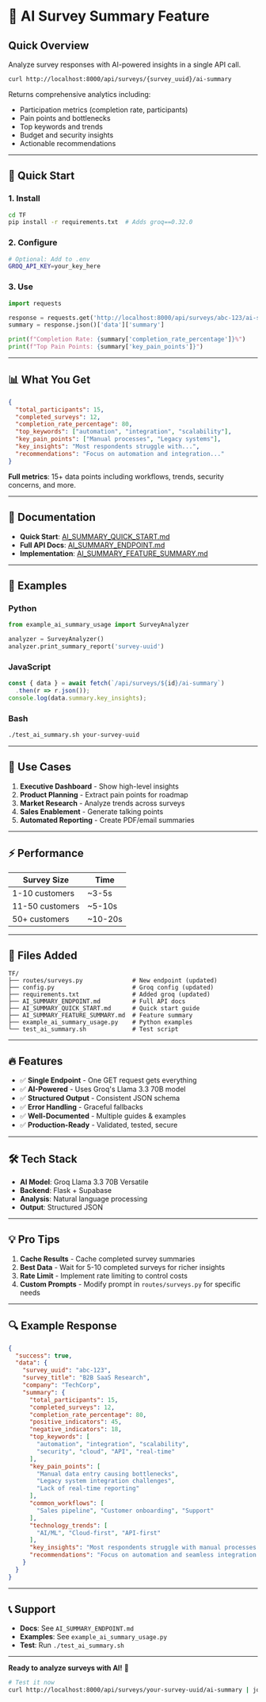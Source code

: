 # 🤖 AI Survey Summary Feature

## Quick Overview

Analyze survey responses with AI-powered insights in a single API call.

```bash
curl http://localhost:8000/api/surveys/{survey_uuid}/ai-summary
```

Returns comprehensive analytics including:
- Participation metrics (completion rate, participants)
- Pain points and bottlenecks
- Top keywords and trends
- Budget and security insights
- Actionable recommendations

---

## 🚀 Quick Start

### 1. Install
```bash
cd TF
pip install -r requirements.txt  # Adds groq==0.32.0
```

### 2. Configure
```bash
# Optional: Add to .env
GROQ_API_KEY=your_key_here
```

### 3. Use
```python
import requests

response = requests.get('http://localhost:8000/api/surveys/abc-123/ai-summary')
summary = response.json()['data']['summary']

print(f"Completion Rate: {summary['completion_rate_percentage']}%")
print(f"Top Pain Points: {summary['key_pain_points']}")
```

---

## 📊 What You Get

```json
{
  "total_participants": 15,
  "completed_surveys": 12,
  "completion_rate_percentage": 80,
  "top_keywords": ["automation", "integration", "scalability"],
  "key_pain_points": ["Manual processes", "Legacy systems"],
  "key_insights": "Most respondents struggle with...",
  "recommendations": "Focus on automation and integration..."
}
```

**Full metrics**: 15+ data points including workflows, trends, security concerns, and more.

---

## 📖 Documentation

- **Quick Start**: [AI_SUMMARY_QUICK_START.md](./AI_SUMMARY_QUICK_START.md)
- **Full API Docs**: [AI_SUMMARY_ENDPOINT.md](./AI_SUMMARY_ENDPOINT.md)
- **Implementation**: [AI_SUMMARY_FEATURE_SUMMARY.md](./AI_SUMMARY_FEATURE_SUMMARY.md)

---

## 🧪 Examples

### Python
```python
from example_ai_summary_usage import SurveyAnalyzer

analyzer = SurveyAnalyzer()
analyzer.print_summary_report('survey-uuid')
```

### JavaScript
```javascript
const { data } = await fetch(`/api/surveys/${id}/ai-summary`)
  .then(r => r.json());
console.log(data.summary.key_insights);
```

### Bash
```bash
./test_ai_summary.sh your-survey-uuid
```

---

## 🎯 Use Cases

1. **Executive Dashboard** - Show high-level insights
2. **Product Planning** - Extract pain points for roadmap
3. **Market Research** - Analyze trends across surveys
4. **Sales Enablement** - Generate talking points
5. **Automated Reporting** - Create PDF/email summaries

---

## ⚡ Performance

| Survey Size | Time |
|-------------|------|
| 1-10 customers | ~3-5s |
| 11-50 customers | ~5-10s |
| 50+ customers | ~10-20s |

---

## 📁 Files Added

```
TF/
├── routes/surveys.py              # New endpoint (updated)
├── config.py                      # Groq config (updated)
├── requirements.txt               # Added groq (updated)
├── AI_SUMMARY_ENDPOINT.md         # Full API docs
├── AI_SUMMARY_QUICK_START.md      # Quick start guide
├── AI_SUMMARY_FEATURE_SUMMARY.md  # Feature summary
├── example_ai_summary_usage.py    # Python examples
└── test_ai_summary.sh             # Test script
```

---

## 🔥 Features

- ✅ **Single Endpoint** - One GET request gets everything
- ✅ **AI-Powered** - Uses Groq's Llama 3.3 70B model
- ✅ **Structured Output** - Consistent JSON schema
- ✅ **Error Handling** - Graceful fallbacks
- ✅ **Well-Documented** - Multiple guides & examples
- ✅ **Production-Ready** - Validated, tested, secure

---

## 🛠️ Tech Stack

- **AI Model**: Groq Llama 3.3 70B Versatile
- **Backend**: Flask + Supabase
- **Analysis**: Natural language processing
- **Output**: Structured JSON

---

## 💡 Pro Tips

1. **Cache Results** - Cache completed survey summaries
2. **Best Data** - Wait for 5-10 completed surveys for richer insights
3. **Rate Limit** - Implement rate limiting to control costs
4. **Custom Prompts** - Modify prompt in `routes/surveys.py` for specific needs

---

## 🔍 Example Response

```json
{
  "success": true,
  "data": {
    "survey_uuid": "abc-123",
    "survey_title": "B2B SaaS Research",
    "company": "TechCorp",
    "summary": {
      "total_participants": 15,
      "completed_surveys": 12,
      "completion_rate_percentage": 80,
      "positive_indicators": 45,
      "negative_indicators": 18,
      "top_keywords": [
        "automation", "integration", "scalability", 
        "security", "cloud", "API", "real-time"
      ],
      "key_pain_points": [
        "Manual data entry causing bottlenecks",
        "Legacy system integration challenges",
        "Lack of real-time reporting"
      ],
      "common_workflows": [
        "Sales pipeline", "Customer onboarding", "Support"
      ],
      "technology_trends": [
        "AI/ML", "Cloud-first", "API-first"
      ],
      "key_insights": "Most respondents struggle with manual processes...",
      "recommendations": "Focus on automation and seamless integration..."
    }
  }
}
```

---

## 📞 Support

- **Docs**: See `AI_SUMMARY_ENDPOINT.md`
- **Examples**: See `example_ai_summary_usage.py`
- **Test**: Run `./test_ai_summary.sh`

---

**Ready to analyze surveys with AI!** 🎉

```bash
# Test it now
curl http://localhost:8000/api/surveys/your-survey-uuid/ai-summary | jq
```

